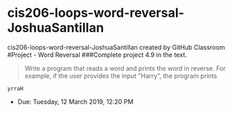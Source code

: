 # cis206-loops-word-reversal-JoshuaSantillan
cis206-loops-word-reversal-JoshuaSantillan created by GitHub Classroom
#Project - Word Reversal
###Complete project 4.9 in the text.

>Write a program that reads a word and prints the word in reverse.  For example, if the user provides the input "Harry", the program prints

```
yrraH
```
* Due: Tuesday, 12 March 2019, 12:20 PM